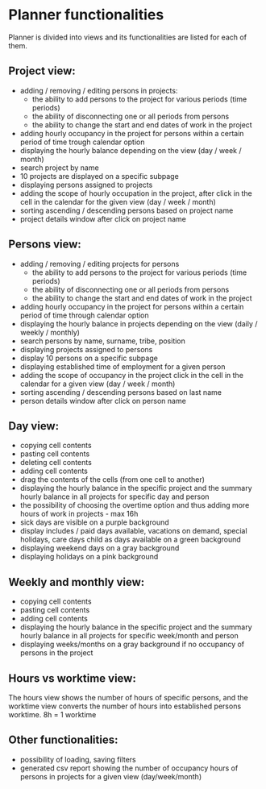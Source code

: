 # Planner functionalities

Planner is divided into views and its functionalities are listed for each of them.

## Project view:

* adding / removing / editing persons in projects:
  * the ability to add persons to the project for various periods (time periods)
  * the ability of disconnecting one or all periods from persons
  * the ability to change the start and end dates of work in the project
* adding hourly occupancy in the project for persons within a certain period of time trough calendar option
* displaying the hourly balance depending on the view (day / week / month)
* search project by name
* 10 projects are displayed on a specific subpage
* displaying persons assigned to projects
* adding the scope of hourly occupation in the project, after click in the cell in the calendar for the given view
(day / week / month)
* sorting ascending / descending persons based on project name
* project details window after click on project name

## Persons view:

* adding / removing / editing projects for persons
  * the ability to add persons to the project for various periods (time periods)
  * the ability of disconnecting one or all periods from persons
  * the ability to change the start and end dates of work in the project
* adding hourly occupancy in the project for persons within a certain period of time through calendar option
* displaying the hourly balance in projects depending on the view
(daily / weekly / monthly)
* search persons by name, surname, tribe, position
* displaying projects assigned to persons
* display 10 persons on a specific subpage
* displaying established time of employment for a given person
* adding the scope of occupancy in the project click in the cell in the calendar for a given view (day / week / month)
* sorting ascending / descending persons based on last name
* person details window after click on person name

## Day view:

* copying cell contents
* pasting cell contents
* deleting cell contents 
* adding cell contents
* drag the contents of the cells (from one cell to another)
* displaying the hourly balance in the specific project and the summary hourly balance in all projects for specific day and person
* the possibility of choosing the overtime option and thus adding more hours of work in projects - max 16h
* sick days are visible on a purple background
* display includes / paid days available, vacations on demand, special holidays, care days child as days available on a green background
* displaying weekend days on a gray background
* displaying holidays on a pink background

## Weekly and monthly view:

* copying cell contents
* pasting cell contents
* adding cell contents
* displaying the hourly balance in the specific project and the summary hourly balance in all projects for specific week/month and person
* displaying weeks/months on a gray background if no occupancy of persons in the project

## Hours vs worktime view:

The hours view shows the number of hours of specific persons, and the worktime view converts the number of hours into established persons worktime. 8h = 1 worktime

## Other functionalities:

* possibility of loading, saving filters
* generated csv report showing the number of occupancy hours of persons in projects for a given view (day/week/month)